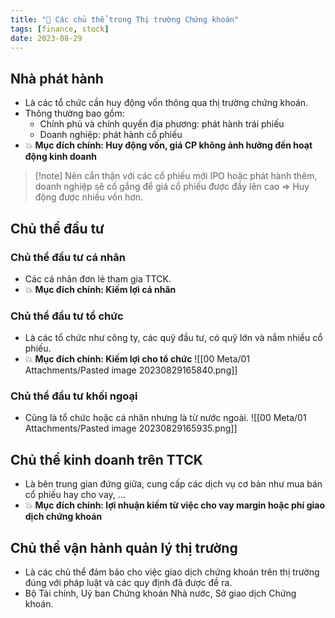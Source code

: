 ```yaml
---
title: "🌱 Các chủ thể trong Thị trường Chứng khoán"
tags: [finance, stock]
date: 2023-08-29
---
```


## Nhà phát hành
- Là các tổ chức cần huy động vốn thông qua thị trường chứng khoán.
- Thông thường bao gồm:
	- Chính phủ và chính quyền địa phương: phát hành trái phiếu
	- Doanh nghiệp: phát hành cổ phiếu
- 💥 **Mục đích chính: Huy động vốn, giá CP không ảnh hưởng đến hoạt động kinh doanh**

> [!note] Nên cẩn thận với các cổ phiếu mới IPO hoặc phát hành thêm, doanh nghiệp sẽ cố gắng để giá cổ phiếu được đẩy lên cao => Huy động được nhiều vốn hơn.


## Chủ thể đầu tư
### Chủ thể đầu tư cá nhân
- Các cá nhân đơn lẻ tham gia TTCK.
- 💥 **Mục đích chính: Kiếm lợi cá nhân**

### Chủ thể đầu tư tổ chức
- Là các tổ chức như công ty, các quỹ đầu tư, có quỹ lớn và nắm nhiều cổ phiếu.
- 💥 **Mục đích chính: Kiếm lợi cho tổ chức**
![[00 Meta/01 Attachments/Pasted image 20230829165840.png]]
### Chủ thể đầu tư khối ngoại
- Cũng là tổ chức hoặc cá nhân nhưng là từ nước ngoài.
![[00 Meta/01 Attachments/Pasted image 20230829165935.png]]
## Chủ thể kinh doanh trên TTCK
- Là bên trung gian đứng giữa, cung cấp các dịch vụ cơ bản như mua bán cổ phiếu hay cho vay, ...
- 💥 **Mục đích chính: lợi nhuận kiếm từ việc cho vay margin hoặc phí giao dịch chứng khoán**

## Chủ thể vận hành quản lý thị trường
- Là các chủ thể đảm bảo cho việc giao dịch chứng khoán trên thị trường đúng với pháp luật và các quy định đã được đề ra.
- Bộ Tài chính, Uỷ ban Chứng khoán Nhà nước, Sở giao dịch Chứng khoán.